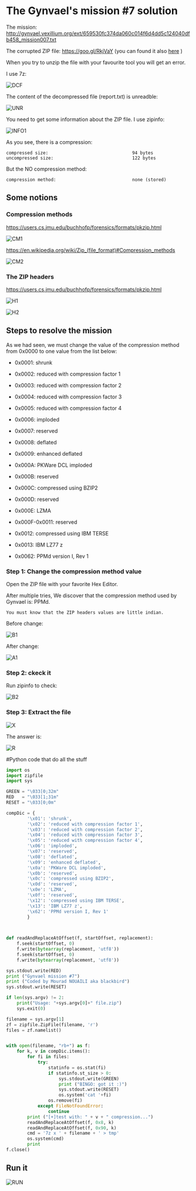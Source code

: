 # The Gynvael's mission #7 solution
The mission: http://gynvael.vexillium.org/ext/659530fc374da060c014f6d4dd5c124040dfb458_mission007.txt

The corrupted ZIP file: https://goo.gl/RkjVaY (you can found it also [here](https://github.com/Mourad-NOUAILI/GynvaelLiveStreamMissions/blob/master/m7/ZIP-files/m7-before.zip) )

When you try to unzip the file with your favourite tool you will get an error.

I use 7z:

![DCF](/m7/images/extract-errors.png)

The content of the decompressed file (report.txt) is unreadble:

![UNR](/m7/images/extracted-wrong-file.png)


You need to get some information about the ZIP file. I use zipinfo:

![INFO1](/m7/images/zipinfo-before-change.png)

As you see, there is a compression:
```
compressed size:                                94 bytes
uncompressed size:                              122 bytes
```
But the NO compression method:
```
compression method:                             none (stored)
```
## Some notions

### Compression methods

https://users.cs.jmu.edu/buchhofp/forensics/formats/pkzip.html

![CM1](/m7/images/ppmd.png)


https://en.wikipedia.org/wiki/Zip_(file_format)#Compression_methods

![CM2](/m7/images/cm-wiki.png)

### The ZIP headers

https://users.cs.jmu.edu/buchhofp/forensics/formats/pkzip.html

![H1](/m7/images/zip-lfh.png)

![H2](/m7/images/zip-cdh.png)

## Steps to resolve the mission

As we had seen, we must change the value of the compression method from 0x0000 to one value from the list below:

* 0x0001: shrunk

* 0x0002: reduced with compression factor 1

* 0x0003: reduced with compression factor 2

* 0x0004: reduced with compression factor 3

* 0x0005: reduced with compression factor 4

* 0x0006: imploded

* 0x0007: reserved

* 0x0008: deflated

* 0x0009: enhanced deflated

* 0x000A: PKWare DCL imploded

* 0x000B: reserved

* 0x000C: compressed using BZIP2

* 0x000D: reserved

* 0x000E: LZMA

* 0x000F-0x0011: reserved

* 0x0012: compressed using IBM TERSE

* 0x0013: IBM LZ77 z

* 0x0062: PPMd version I, Rev 1 

### Step 1: Change the compression method value
Open the ZIP file with your favorite Hex Editor.

After multiple tries, We discover that the compression method used by Gynvael is: PPMd.

```You must know that the ZIP headers values are little indian.```

Before change:

![B1](/m7/images/bytes-before-change.png)

After change:

![A1](/m7/images/hex-change-byte.png)

### Step 2: ckeck it

Run zipinfo to check:

![B2](/m7/images/zipinfo-after-change.png)

### Step 3: Extract the file

![X](/m7/images/extract-the-correct-file.png)

The answer is:

![R](/m7/images/the-answer.png)

#Python code that do all the stuff

```python
import os
import zipfile
import sys

GREEN = "\033[0;32m"
RED   = "\033[1;31m" 
RESET = "\033[0;0m"

compDic = {
        '\x01': 'shrunk',
        '\x02': 'reduced with compression factor 1',
        '\x03': 'reduced with compression factor 2',
        '\x04': 'reduced with compression factor 3',
        '\x05': 'reduced with compression factor 4',
        '\x06': 'imploded',
        '\x07': 'reserved',
        '\x08': 'deflated',
        '\x09': 'enhanced deflated',
        '\x0a': 'PKWare DCL imploded',
        '\x0b': 'reserved',
        '\x0c': 'compressed using BZIP2',
        '\x0d': 'reserved',
        '\x0e': 'LZMA',
        '\x0f': 'reserved',
        '\x12': 'compressed using IBM TERSE',
        '\x13': 'IBM LZ77 z',
        '\x62': 'PPMd version I, Rev 1'
        }
  


def readAndReplaceAtOffset(f, startOffset, replacement):
    f.seek(startOffset, 0)
    f.write(bytearray(replacement, 'utf8'))
    f.seek(startOffset, 0)
    f.write(bytearray(replacement, 'utf8'))

sys.stdout.write(RED)
print ("Gynvael mission #7")
print ("Coded by Mourad NOUAILI aka blackbird")
sys.stdout.write(RESET)

if len(sys.argv) != 2:
    print("Usage: "+sys.argv[0]+" file.zip")
    sys.exit(0)

filename = sys.argv[1]
zf = zipfile.ZipFile(filename, 'r')
files = zf.namelist()


with open(filename, "rb+") as f:
    for k, v in compDic.items():
        for fi in files:
            try:
                statinfo = os.stat(fi)
                if statinfo.st_size > 0:
                    sys.stdout.write(GREEN)
                    print ("BINGO: got it :)")
                    sys.stdout.write(RESET)
                    os.system('cat '+fi)
                os.remove(fi)
            except FileNotFoundError:
                continue
        print ("[+]test with: " + v + " compression...")
        readAndReplaceAtOffset(f, 0x8, k)
        readAndReplaceAtOffset(f, 0x90, k)
        cmd = '7z x ' + filename + ' > tmp'
        os.system(cmd) 
        print
f.close()
```
## Run it
![RUN](/m7/images/run.png)
